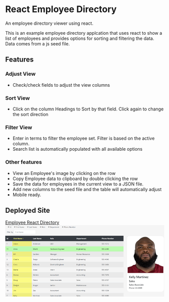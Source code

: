 # React Employee Directory
An employee directory viewer using react.

This is an example employee directory applcation that uses react to show a list of employees and provides options for sorting and filtering the data.  Data comes from a js seed file.

## Features
### Adjust View
- Check/check fields to adjust the view columns 

### Sort View
- Click on the column Headings to Sort by that field. Click again to change the sort direction

### Filter View
- Enter in terms to filter the employee set. Filter is based on the active column. 
- Search list is automatically populated with all available options

### Other features
- View an Employee's image by clicking on the row
- Copy Employee data to clipboard by double clicking the row
- Save the data for employees in the current view to a JSON file.
- Add new columns to the seed file and the table will automatically adjust
- Mobile ready.

## Deployed Site
[Employee React Directory](https://kgeary.github.io/react-directory/)  
<img src="./screenshot.png" alt="Screenshot of the Employee Directory App in action">